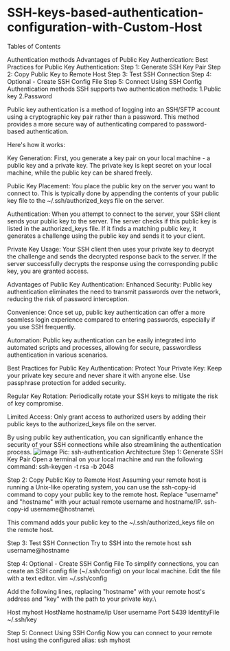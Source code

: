 # SSH-keys-based-authentication-configuration-with-Custom-Host
Tables of Contents

Authentication methods
Advantages of Public Key Authentication:
 Best Practices for Public Key Authentication:
Step 1: Generate SSH Key Pair
Step 2: Copy Public Key to Remote Host
Step 3: Test SSH Connection
Step 4: Optional - Create SSH Config File
Step 5: Connect Using SSH Config
Authentication methods
SSH supports two authentication methods:
1.Public key
2.Password

Public key authentication is a method of logging into an SSH/SFTP account using a cryptographic key pair rather than a password. This method provides a more secure way of authenticating compared to password-based authentication.

Here's how it works:

Key Generation: First, you generate a key pair on your local machine - a public key and a private key. The private key is kept secret on your local machine, while the public key can be shared freely.

Public Key Placement: You place the public key on the server you want to connect to. This is typically done by appending the contents of your public key file to the ~/.ssh/authorized_keys file on the server.

Authentication: When you attempt to connect to the server, your SSH client sends your public key to the server. The server checks if this public key is listed in the authorized_keys file. If it finds a matching public key, it generates a challenge using the public key and sends it to your client.

Private Key Usage: Your SSH client then uses your private key to decrypt the challenge and sends the decrypted response back to the server. If the server successfully decrypts the response using the corresponding public key, you are granted access.

Advantages of Public Key Authentication:
Enhanced Security: Public key authentication eliminates the need to transmit passwords over the network, reducing the risk of password interception.

Convenience: Once set up, public key authentication can offer a more seamless login experience compared to entering passwords, especially if you use SSH frequently.

Automation: Public key authentication can be easily integrated into automated scripts and processes, allowing for secure, passwordless authentication in various scenarios.

Best Practices for Public Key Authentication:
Protect Your Private Key: Keep your private key secure and never share it with anyone else. Use passphrase protection for added security.

Regular Key Rotation: Periodically rotate your SSH keys to mitigate the risk of key compromise.

Limited Access: Only grant access to authorized users by adding their public keys to the authorized_keys file on the server.

By using public key authentication, you can significantly enhance the security of your SSH connections while also streamlining the authentication process.
![image](https://github.com/user-attachments/assets/69169146-53f5-4dd0-9914-acbe434be12b)
                                         Pic: ssh-authentication Architecture
Step 1: Generate SSH Key Pair 
Open a terminal on your local machine and run the following command:
ssh-keygen -t rsa -b 2048

Step 2: Copy Public Key to Remote Host
Assuming your remote host is running a Unix-like operating system, you can use the ssh-copy-id command to copy your public key to the remote host. Replace "username" and "hostname" with your actual remote username and hostname/IP.
ssh-copy-id username@hostname\

This command adds your public key to the ~/.ssh/authorized_keys file on the remote host.

Step 3: Test SSH Connection
Try to SSH into the remote host
ssh username@hostname

Step 4: Optional - Create SSH Config File
To simplify connections, you can create an SSH config file (~/.ssh/config) on your local machine. Edit the file with a text editor.
vim ~/.ssh/config

Add the following lines, replacing "hostname" with your remote host's address and "key" with the path to your private key.\

Host myhost
  HostName hostname/ip
  User username
  Port 5439
  IdentityFile ~/.ssh/key

Step 5: Connect Using SSH Config
Now you can connect to your remote host using the configured alias:
ssh myhost





  
